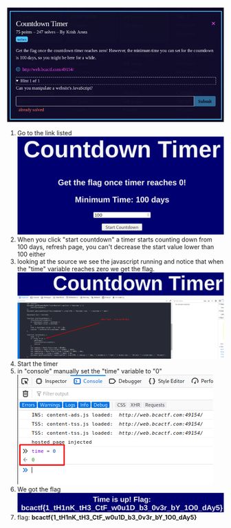 ![question](question.png)
1) Go to the link listed
![link](timer.png)
2) When you click "start countdown" a timer starts counting down from 100 days, refresh page, you can't decrease the start value lower than 100 either
3) looking at the source we see the javascript running and notice that when the "time" variable reaches zero we get the flag. ![source](timer2.png)
4) Start the timer
5) in "console" manually set the "time" variable to "0"
![console](console.png)
6) We got the flag ![flag](flag.png)
7) flag: **bcactf{1_tH1nK_tH3_CtF_w0u1D_b3_0v3r_bY_1O0_dAy5}**